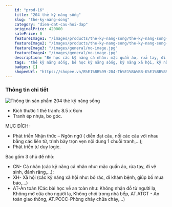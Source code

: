 ```yaml
---
    id: "prod-16"
    title: "204 thẻ kỹ năng sống"
    slug: "the-ky-nang-song"
    category: "dien-dat-cau-hoi-dap"
    originalPrice: 420000
    salePrice: 0
    featureImage1: "/images/products/the-ky-nang-song/the-ky-nang-song-1.jpg"
    featureImage2: "/images/products/the-ky-nang-song/the-ky-nang-song-2.jpg"
    featureImage3: "/images/general/no-image.jpg"
    featureImage4: "/images/general/no-image.jpg"
    description: "Bé học các kỹ năng cá nhân: mặc quần áo, rửa tay, đi vệ sinh..., kỹ năng xã hội: bỏ rác, đi khám bệnh..., kỹ năng an toàn: Không nhận đồ từ người lạ, Không mở cửa cho người lạ..."
    tags: "thẻ kỹ năng sống, bé học kỹ năng sống, kỹ năng xã hội, kỹ năng an toàn, kỹ năng cá nhân"
    badges: []
    shopeeUrl: "https://shopee.vn/B%E1%BB%99-204-Th%E1%BA%BB-K%E1%BB%B9-N%C4%83ng-S%E1%BB%91ng-Th%C3%B3i-Quen-T%E1%BB%91t-X%E1%BA%A5u-TrangGiaoCuDayHoc-i.4108781.782746959?sp_atk=afc11691-ecd2-4f83-aa90-c74062cbcff5&xptdk=afc11691-ecd2-4f83-aa90-c74062cbcff5"
---
```


### Thông tin chi tiết

![Thông tin sản phẩm 204 thẻ kỹ năng sống](/images/products/the-ky-nang-song/the-ky-nang-song-2.jpg)

- Kích thước 1 thẻ tranh: 8.5 x 6cm
- Tranh ép nhựa, bo góc.

MỤC ĐÍCH:

- Phát triển Nhận thức – Ngôn ngữ ( diễn đạt câu, nối các câu với nhau bằng các liên từ, trình bày trọn vẹn nội dung 1 chuỗi tranh,…);
- Phát triển tư duy logic.

Bao gồm 3 chủ đề nhỏ:

- CN- Cá nhân (các kỹ năng cá nhân như: mặc quần áo, rửa tay, đi vệ sinh, đánh răng,…);
- XH- Xã hội (các kỹ năng xã hội như: bỏ rác, đi khám bệnh, giúp bố mua báo,…)
- AT-An toàn (Các bài học về an toàn như: Không nhận đồ từ người lạ, Không mở cửa cho người lạ, Không chơi trong nhà bếp, AT.ATGT - An toàn giao thông, AT.PCCC-Phòng cháy chữa cháy,…)
